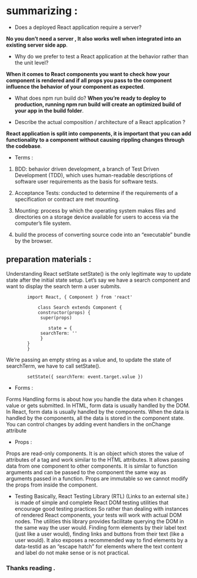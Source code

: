 # summarizing : 

* Does a deployed React application require a server? 

**No you don’t need a server , It also works well when integrated into an existing server side app**.

* Why do we prefer to test a React application at the behavior rather than the unit level?

**When it comes to React components you want to check how your component is rendered and if all props you pass to the component influence the behavior of your component as expected**.

* What does npm run build do?
**When you’re ready to deploy to production, running npm run build will create an optimized build of your app in the build folder**.

* Describe the actual composition / architecture of a React application ?

**React application is split into components, it is important that you can add functionality to a component without causing rippling changes through the codebase**.

* Terms : 
1. BDD: behavior driven development, a branch of Test Driven Development (TDD), which uses human-readable descriptions of software user requirements as the basis for software tests. 

2. Acceptance Tests: conducted to determine if the requirements of a specification or contract are met mounting.

3. Mounting: process by which the operating system makes files and directories on a storage device available for users to access via the computer’s file system.

4. build the process of converting source code into an “executable” bundle by the browser. 

## preparation materials : 

Understanding React setState
setState() is the only legitimate way to update state after the initial state setup. Let’s say we have a search component and want to display the search term a user submits.

            import React, { Component } from 'react'

                class Search extends Component {    
                constructor(props) {
                 super(props)

                    state = {
                 searchTerm: ''
                 }
            }
            }

We’re passing an empty string as a value and, to update the state of searchTerm, we have to call setState().

            setState({ searchTerm: event.target.value })




* Forms :

Forms Handling forms is about how you handle the data when it changes value or gets submitted. In HTML, form data is usually handled by the DOM. In React, form data is usually handled by the components. When the data is handled by the components, all the data is stored in the component state. You can control changes by adding event handlers in the onChange attribute


* Props : 

Props are read-only components. It is an object which stores the value of attributes of a tag and work similar to the HTML attributes. It allows passing data from one component to other components. It is similar to function arguments and can be passed to the component the same way as arguments passed in a function. Props are immutable so we cannot modify the props from inside the component.

* Testing Basically, React Testing Library (RTL) (Links to an external site.)
is made of simple and complete React DOM testing utilities that encourage good testing practices So rather than dealing with instances of rendered React components, your tests will work with actual DOM nodes. The utilities this library provides facilitate querying the DOM in the same way the user would. Finding form elements by their label text (just like a user would), finding links and buttons from their text (like a user would). It also exposes a recommended way to find elements by a data-testid as an “escape hatch” for elements where the text content and label do not make sense or is not practical.



### Thanks reading . 